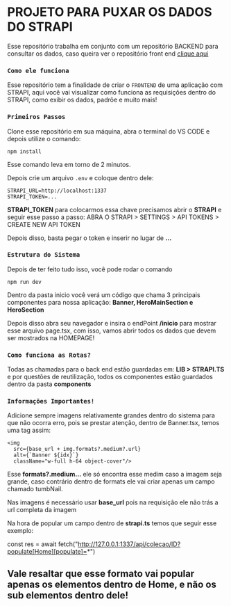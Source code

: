 # PROJETO PARA PUXAR OS DADOS DO STRAPI

Esse repositório trabalha em conjunto com um repositório BACKEND para consultar os dados, caso queira ver o repositório front end [clique aqui](https://github.com/GustavoCosta00/Hexagon-Backend/tree/main)


### `Como ele funciona`

Esse repositório tem a finalidade de criar o `FRONTEND` de uma aplicação com STRAPI, aqui você vai visualizar como funciona as requisições dentro do STRAPI, como exibir os dados, padrõe e muito mais!

### `Primeiros Passos`

Clone esse repositório em sua máquina, abra o terminal do VS CODE e depois utilize o comando:

```
npm install
```
Esse comando leva em torno de 2 minutos.

Depois crie um arquivo `.env` e coloque dentro dele:
```
STRAPI_URL=http://localhost:1337
STRAPI_TOKEN=...
```


**STRAPI_TOKEN** para colocarmos essa chave precisamos abrir o **STRAPI** e seguir esse passo a passo: ABRA O STRAPI > SETTINGS > API TOKENS > CREATE NEW API TOKEN

Depois disso, basta pegar o token e inserir no lugar de **...**


### `Estrutura do Sistema`

Depois de ter feito tudo isso, você pode rodar o comando 
```
npm run dev
```
Dentro da pasta inicio você verá um código que chama 3 principais componentes para nossa aplicação: **Banner, HeroMainSection e HeroSection**

Depois disso abra seu navegador e insira o endPoint **/inicio** para mostrar esse arquivo page.tsx, com isso, vamos abrir todos os dados que devem ser mostrados na HOMEPAGE!

### `Como funciona as Rotas?`

Todas as chamadas para o back end estão guardadas em: **LIB > STRAPI.TS** e por questões de reutilização, todos os componentes estão guardados dentro da pasta **components** 


### `Informações Importantes!`

Adicione sempre imagens relativamente grandes dentro do sistema para que não ocorra erro, pois se prestar atenção, dentro de Banner.tsx, temos uma tag assim:

```
<img
  src={base_url + img.formats?.medium?.url}
  alt={`Banner ${idx}`}
  className="w-full h-64 object-cover"/>
```

Esse **formats?.medium...** ele só encontra esse medim caso a imagem seja grande, caso contrário dentro de formats ele vai criar apenas um campo chamado tumbNail.

Nas imagens é necessário usar **base_url** pois na requisição ele não trás a url completa da imagem

Na hora de popular um campo dentro de **strapi.ts** temos que seguir esse exemplo:

const res = await fetch("http://127.0.0.1:1337/api/colecao/ID?populate[Home][populate]=*")

## Vale resaltar que esse formato vai popular apenas os elementos dentro de Home, e não os sub elementos dentro dele!


